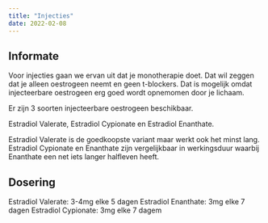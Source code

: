 ```yaml
---
title: "Injecties"
date: 2022-02-08
---
```


## Informate 
Voor injecties gaan we ervan uit dat je monotherapie doet. Dat wil zeggen dat je alleen oestrogeen neemt en geen t-blockers. Dat is mogelijk omdat injecteerbare oestrogeen erg goed wordt opnemomen door je lichaam.

Er zijn 3 soorten injecteerbare oestrogeen beschikbaar. 

Estradiol Valerate, Estradiol Cypionate en Estradiol Enanthate. 

Estradiol Valerate is de goedkoopste variant maar werkt ook het minst lang. Estradiol Cypionate en Enanthate zijn vergelijkbaar in werkingsduur waarbij Enanthate een net iets langer halfleven heeft.

## Dosering

Estradiol Valerate: 3-4mg elke 5 dagen
Estradiol Enanthate: 3mg elke 7 dagen
Estradiol Cypionate: 3mg elke 7 dagem
